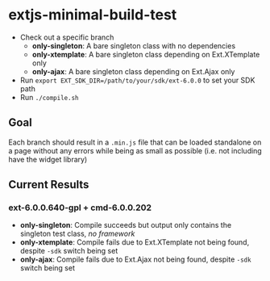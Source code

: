 # extjs-minimal-build-test
- Check out a specific branch
  - **only-singleton**: A bare singleton class with no dependencies
  - **only-xtemplate**: A bare singleton class depending on Ext.XTemplate only
  - **only-ajax**: A bare singleton class depending on Ext.Ajax only
- Run `export EXT_SDK_DIR=/path/to/your/sdk/ext-6.0.0` to set your SDK path
- Run `./compile.sh`

## Goal
Each branch should result in a `.min.js` file that can be loaded standalone on a page without any errors while being as small as possible (i.e. not including have the widget library)


## Current Results
### ext-6.0.0.640-gpl + cmd-6.0.0.202
  - **only-singleton**: Compile succeeds but output only contains the singleton test class, *no framework*
  - **only-xtemplate**: Compile fails due to Ext.XTemplate not being found, despite `-sdk` switch being set
  - **only-ajax**: Compile fails due to Ext.Ajax not being found, despite `-sdk` switch being set